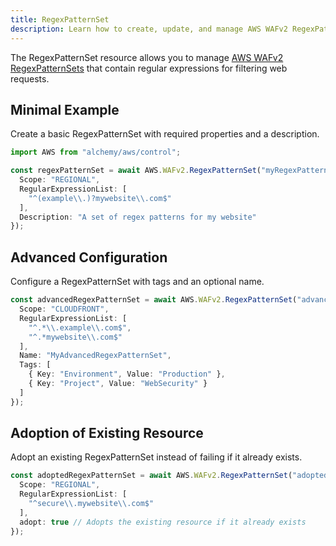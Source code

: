 ```yaml
---
title: RegexPatternSet
description: Learn how to create, update, and manage AWS WAFv2 RegexPatternSets using Alchemy Cloud Control.
---
```


The RegexPatternSet resource allows you to manage [AWS WAFv2 RegexPatternSets](https://docs.aws.amazon.com/wafv2/latest/userguide/) that contain regular expressions for filtering web requests.

## Minimal Example

Create a basic RegexPatternSet with required properties and a description.

```ts
import AWS from "alchemy/aws/control";

const regexPatternSet = await AWS.WAFv2.RegexPatternSet("myRegexPatternSet", {
  Scope: "REGIONAL",
  RegularExpressionList: [
    "^(example\\.)?mywebsite\\.com$"
  ],
  Description: "A set of regex patterns for my website"
});
```

## Advanced Configuration

Configure a RegexPatternSet with tags and an optional name.

```ts
const advancedRegexPatternSet = await AWS.WAFv2.RegexPatternSet("advancedRegexPatternSet", {
  Scope: "CLOUDFRONT",
  RegularExpressionList: [
    "^.*\\.example\\.com$",
    "^.*mywebsite\\.com$"
  ],
  Name: "MyAdvancedRegexPatternSet",
  Tags: [
    { Key: "Environment", Value: "Production" },
    { Key: "Project", Value: "WebSecurity" }
  ]
});
```

## Adoption of Existing Resource

Adopt an existing RegexPatternSet instead of failing if it already exists.

```ts
const adoptedRegexPatternSet = await AWS.WAFv2.RegexPatternSet("adoptedRegexPatternSet", {
  Scope: "REGIONAL",
  RegularExpressionList: [
    "^secure\\.mywebsite\\.com$"
  ],
  adopt: true // Adopts the existing resource if it already exists
});
```